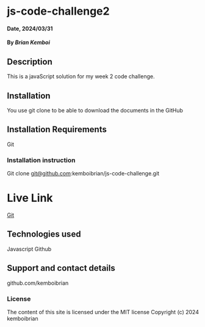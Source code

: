 # js-code-challenge2

#### Date, 2024/03/31

#### By *Brian Kemboi*

## Description
This is a javaScript solution for my week 2 code challenge.

## Installation
You use git clone to be able to download the documents in the GitHub

## Installation Requirements
Git

### Installation instruction
Git clone git@github.com:kemboibrian/js-code-challenge.git


# Live Link
[Git](https://github.com/kemboibrian/js-code-challenge/blob/main/README.md)

## Technologies used
Javascript
Github

## Support and contact details
github.com/kemboibrian

### License
The content of this site is licensed under the MIT license
Copyright (c) 2024 kemboibrian
